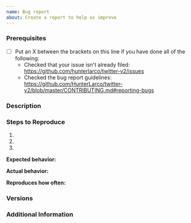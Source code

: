 ```yaml
---
name: Bug report
about: Create a report to help us improve
---
```


### Prerequisites

- [ ] Put an X between the brackets on this line if you have done all of the
      following:
  - Checked that your issue isn't already filed:
    <https://github.com/hunterlarco/twitter-v2/issues>
  - Checked the bug report guidelines:
    <https://github.com/HunterLarco/twitter-v2/blob/master/CONTRIBUTING.md#reporting-bugs>

### Description

<!-- Description of the issue -->

### Steps to Reproduce

1. <!-- First Step -->
2. <!-- Second Step -->
3. <!-- and so on… -->

**Expected behavior:**

<!-- What you expect to happen -->

**Actual behavior:**

<!-- What actually happens -->

**Reproduces how often:**

<!-- What percentage of the time does it reproduce? -->

### Versions

<!-- What version of twitter-v2 are you using? -->

### Additional Information

<!-- Any additional information, configuration or data that might be necessary
     to reproduce the issue. -->
